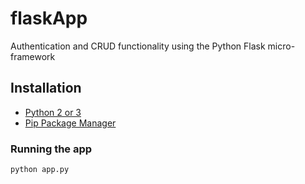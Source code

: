 
# flaskApp
Authentication and CRUD functionality using the Python Flask micro-framework

## Installation
- [Python 2 or 3](https://python.org)
- [Pip Package Manager](https://pypi.python.org/pypi)

### Running the app

```bash
python app.py
```


